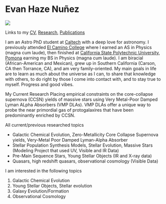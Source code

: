 # Evan Haze Nuñez

<img src="https://evanhazey.github.io/evanhazenunez/Graphics/selfie.jpeg">

Links to my [CV](CV.md), [Research](research.md), [Publications](publications.md)

I am an Astro PhD student at [Caltech](https://www.astro.caltech.edu) with a deep love for astronomy. I previously attended [El Camino College](https://www.elcamino.edu/academics/naturalsciences/physics/) where I earned an AS in Physics (magna cum laude), then finished at [California State Polytechnic University, Pomona](https://www.cpp.edu/~sci/physics-astronomy/) earning my BS in Physics (magna cum laude). I am biracial (African-American and Mexican), grew up in Southern California (Carson, CA then Torrance, CA), and am very family-oriented. My main goals in life are to learn as much about the universe as I can, to share that knowledge with others, to do right by those I come into contact with, and to stay true to myself. Progress and good vibes.

My Current Research
Placing empirical constraints on the core-collapse supernova (CCSN) yields of massive stars using Very Metal-Poor Damped Lyman ALpha Absorbers (VMP DLAs). VMP DLAs offer a unique way to probe the near primordial gas of protogalaxires that have been predominantly enriched by CCSN. 

All current/previous researched topics
- Galactic Chemical Evolution, Zero-Metallicity Core Collapse Supernova yields, Very-Metal Poor Damped Lyman-Alpha Absorber
- Stellar Population Synthesis Models, Stellar Evolution, Massive Stars (Modeling Project that used UV, Visible and IR Data)
- Pre-Main Sequence Stars, Young Stellar Objects (IR and X-ray data)
- Quasars, high redshift quasars, observational cosmology (Visible Data)

I am interested in the following topics 
1. Galactic Chemical Evolution
2. Young Stellar Objects, Stellar evolution
3. Galaxy Evolution/Formation
4. Observational Cosmology
